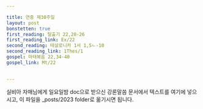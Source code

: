 ```yaml
---

title: 연중 제30주일
layout: post 
bonstetten: true
first_reading: 탈출기 22,20-26
first_reading_link: Ex/22
second_reading: 테살로니카 1서 1,5ㄴ-10
second_reading_link: 1Thes/1
gospel: 마태복음 22,34-40
gospel_link: Mt/22
 

---
```



실비아 자매님에게 일요일밤 doc으로 받으신
강론말씀 문서에서
텍스트를 여기에 넣으시고,
이 파일을 _posts/2023 folder로 옮기시면 됩니다.
